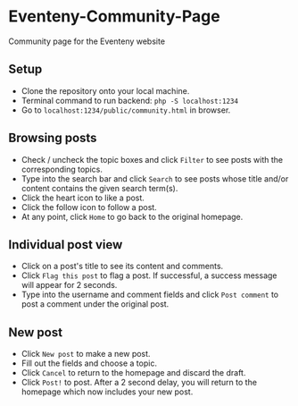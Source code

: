 # Eventeny-Community-Page

Community page for the Eventeny website

## Setup
* Clone the repository onto your local machine.
* Terminal command to run backend: `php -S localhost:1234`
* Go to `localhost:1234/public/community.html` in browser.

## Browsing posts
* Check / uncheck the topic boxes and click `Filter` to see posts with
the corresponding topics.
* Type into the search bar and click `Search` to see posts whose title and/or
content contains the given search term(s).
* Click the heart icon to like a post.
* Click the follow icon to follow a post.
* At any point, click `Home` to go back to the original homepage.

## Individual post view
* Click on a post's title to see its content and comments.
* Click `Flag this post` to flag a post. If successful, a success message will
appear for 2 seconds.
* Type into the username and comment fields and click `Post comment` to post
a comment under the original post.

## New post
* Click `New post` to make a new post.
* Fill out the fields and choose a topic.
* Click `Cancel` to return to the homepage and discard the draft.
* Click `Post!` to post. After a 2 second delay, you will return to the homepage
which now includes your new post.